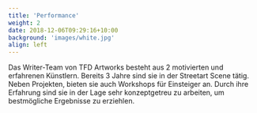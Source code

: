 ```yaml
---
title: 'Performance'
weight: 2
date: 2018-12-06T09:29:16+10:00
background: 'images/white.jpg'
align: left
---
```


Das Writer-Team von TFD Artworks besteht aus 2 motivierten und erfahrenen Künstlern. Bereits 3 Jahre sind sie in der Streetart Scene tätig. Neben Projekten, bieten sie auch Workshops für Einsteiger an. Durch ihre Erfahrung sind sie in der Lage sehr konzeptgetreu zu arbeiten, um bestmögliche Ergebnisse zu erziehlen. 
